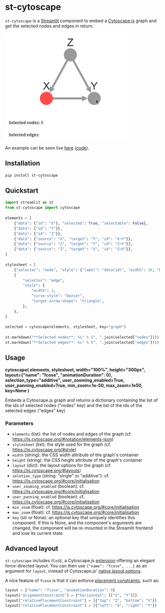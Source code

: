 # st-cytoscape

`st-cytoscape` is a [Streamlit](https://streamlit.io) component to embed a [Cytoscape.js](https://js.cytoscape.org/) graph and get the selected nodes and edges in return.

![Screenshot](screenshot.gif)

An example can be seen live [here](https://share.streamlit.io/vivien0000/causal-simulator/main/app.py) ([code](https://github.com/vivien000/causal-simulator)).

## Installation

```bash
pip install st-cytoscape
```

## Quickstart

```python
import streamlit as st
from st-cytoscape import cytoscape

elements = [
    {"data": {"id": "X"}, "selected": True, "selectable": False},
    {"data": {"id": "Y"}},
    {"data": {"id": "Z"}},
    {"data": {"source": "X", "target": "Y", "id": "X➞Y"}},
    {"data": {"source": "Z", "target": "Y", "id": "Z➞Y"}},
    {"data": {"source": "Z", "target": "X", "id": "Z➞X"}},
]

stylesheet = [
    {"selector": "node", "style": {"label": "data(id)", "width": 20, "height": 20}},
    {
        "selector": "edge",
        "style": {
            "width": 3,
            "curve-style": "bezier",
            "target-arrow-shape": "triangle",
        },
    },
]

selected = cytoscape(elements, stylesheet, key="graph")

st.markdown("**Selected nodes**: %s" % (", ".join(selected["nodes"])))
st.markdown("**Selected edges**: %s" % (", ".join(selected["edges"])))
```

## Usage

**cytoscape(
    elements,
    stylesheet,
    width="100%",
    height="300px",
    layout={"name": "fcose", "animationDuration": 0},
    selection_type="additive",
    user_zooming_enabled=True,
    user_panning_enabled=True,
    min_zoom=1e-50,
    max_zoom=1e50,
    key=None
)**

Embeds a Cytoscape.js graph and returns a dictionary containing the list of the ids of selected nodes ("nodes" key) and the list of the ids of the selected edges ("edges" key)

### Parameters

- `elements` (list): the list of nodes and edges of the graph
    (cf. https://js.cytoscape.org/#notation/elements-json)
- `stylesheet` (list): the style used for the graph (cf. https://js.cytoscape.org/#style)
- `width` (string): the CSS width attribute of the graph's container
- `height` (string): the CSS height attribute of the graph's container
- `layout` (dict): the layout options for the graph (cf. https://js.cytoscape.org/#layouts)
- `seletion_type` (string: "single" or "additive"): cf. https://js.cytoscape.org/#core/initialisation
- `user_zooming_enabled` (boolean): cf. https://js.cytoscape.org/#core/initialisation
- `user_panning_enabled` (boolean): cf. https://js.cytoscape.org/#core/initialisation
- `min_zoom` (float): cf. https://js.cytoscape.org/#core/initialisation
- `max_zoom` (float): cf. https://js.cytoscape.org/#core/initialisation
- `key` (str or None): an optional key that uniquely identifies this component. If this is None, and the component's arguments are changed, the component will be re-mounted in the Streamlit frontend and lose its current state

## Advanced layout

`st-cytoscape` includes `fCoSE`, a Cytoscape.js [extension](https://github.com/iVis-at-Bilkent/cytoscape.js-fcose) offering an elegant force-directed layout. You can then use `{"name": "fcose", ...}` as an argument for `layout`, instead of Cytoscape.js' [native layout options](https://js.cytoscape.org/#layouts).

A nice feature of `fcose` is that it can enforce [placement constraints](https://github.com/iVis-at-Bilkent/cytoscape.js-fcose#documentation), such as:

```python
layout = {"name": "fcose", "animationDuration": 0}
layout["alignmentConstraint"] = {"horizontal": [["X", "Y"]]}
layout["relativePlacementConstraint"] = [{"top": "Z", "bottom": "X"}]
layout["relativePlacementConstraint"] = [{"left": "X", "right": "Y"}]
```